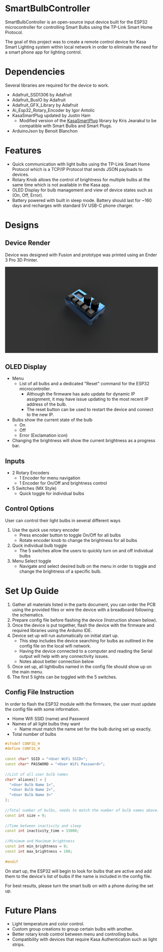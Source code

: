 # SmartBulbController
SmartBulbController is an open-source input device built for the ESP32 microcontroller for controlling Smart Bulbs using the TP-Link Smart Home Protocol.

The goal of this project was to create a remote control device for Kasa Smart Lighting system within local network in order to eliminate the need for a smart phone app for lighting control.

# Dependencies
Several libraries are required for the device to work. 
- Adafruit_SSD1306 by Adafruit
- Adafruit_BusIO by Adafruit
- Adafruit_GFX_Library by Adafruit
- Ai_Esp32_Rotary_Encoder by Igor Antolic
- KasaSmartPlug updated by Justin Ham
    - Modified version of the [KasaSmartPlug](https://github.com/kj831ca/KasaSmartPlug?tab=readme-ov-file) library by Kris Jearakul to be compatible with Smart Bulbs and Smart Plugs.
- ArduinoJson by Benoit Blanchon

# Features
- Quick communication with light bulbs using the TP-Link Smart Home Protocol which is a TCP/IP Protocol that sends JSON payloads to devices. 
- Rotary Knob allows the control of brightness for multiple bulbs at the same time which is not available in the Kasa app.
- OLED Display for bulb management and view of device states such as (On, Off, Error).
- Battery powered with built in sleep mode. Battery should last for ~160 days and recharges with standard 5V USB-C phone charger.

# Designs

## Device Render
Device was designed with Fusion and prototype was printed using an Ender 3 Pro 3D Printer.

![Device Render](https://github.com/justin-ham61/SmartBulbController/blob/main/images/Case.png)

## OLED Display
- Menu
    - List of all bulbs and a dedicated "Reset" command for the ESP32 microcontroller. 
        - Although the firmware has auto update for dynamic IP assignment, it may have issue updating to the most recent IP address of the bulb.
        - The reset button can be used to restart the device and connect to the new IP.
- Bulbs show the current state of the bulb 
    - On
    - Off
    - Error (Exclamation icon)
- Changing the brightness will show the current brightness as a progress bar.

## Inputs
- 2 Rotary Encoders
    - 1 Encoder for menu navigation
    - 1 Encoder for On/Off and brightness control
- 5 Switches (MX Style)
    - Quick toggle for individual bulbs
    
## Control Options
User can control their light bulbs in several different ways

1. Use the quick use rotary encoder
    - Press encoder button to toggle On/Off for all bulbs
    - Rotate encoder knob to change the brightness for all bulbs
2. Quck individual bulb toggle
    - The 5 switches allow the users to quickly turn on and off individual bulbs
3. Menu Select toggle
    - Navigate and select desired bulb on the menu in order to toggle and change the brightness of a specific bulb.  

# Set Up Guide

1. Gather all materials listed in the parts document, you can order the PCB using the provided files or wire the device with a breadboard following the schematics. 
2. Prepare config file before flashing the device (Instruction shown below).
3. Once the device is put together, flash the device with the firmware and required libraries using the Arduino IDE.
4. Device set up will run automatically on initial start up. 
    - This step includes the device searching for bulbs as outlined in the config file on the local wifi network.
    - Having the device connected to a computer and reading the Serial output will help with any connectivity issues. 
    - Notes about better connection below
5. Once set up, all lightbulbs named in the config file should show up on the main menu.
6. The first 5 lights can be toggled with the 5 switches.

## Config File Instruction
In order to flash the ESP32 module with the firmware, the user must update the config file with some information.
- Home Wifi SSID (name) and Password
- Names of all light bulbs they want
    - Name must match the name set for the bulb during set up exactly.
- Total number of bulbs
~~~c++
#ifndef CONFIG_H
#define CONFIG_H

const char* SSID = "<User WiFi SSID>";
const char* PASSWORD = "<User WiFi Password>";

//List of all user bulb names
char* aliases[] = {
  "<User Bulb Name 1>",
  "<User Bulb Name 2>",
  "<User Bulb Name 3>"
};

//Total number of bulbs, needs to match the number of bulb names above.
const int size = 0;

//Time between inactivity and sleep
const int inactivity_time = 15000;

//Minimum and Maximum brightness
const int min_brightness = 0;
const int max_brightness = 100;

#endif
~~~~

On start up, the ESP32 will begin to look for bulbs that are active and add them to the device's list of bulbs if the name is included in the config file.

For best results, please turn the smart bulb on with a phone during the set up.

# Future Plans
- Light temperature and color control.
- Custom group creations to group certain bulbs with another.
- Better rotary knob control between menu and controlling bulbs.
- Compatibility with devices that require Kasa Authentication such as light strips.
